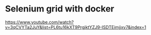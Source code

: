 # Selenium grid with docker
https://www.youtube.com/watch?v=3qCVYTa2JuY&list=PL6tu16kXT9PrgjktYZJ9-ISDTEimjjxv7&index=1
